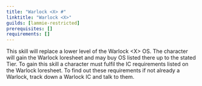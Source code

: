 ```yaml
---
title: "Warlock <X> #"
linktitle: "Warlock <X>"
guilds: [lammie-restricted]
prerequisites: []
requirements: []
---
```

This skill will replace a lower level of the Warlock \<X> OS. The character will gain the Warlock loresheet and may buy OS listed there up to the stated Tier. To gain this skill a character must fulfil the IC requirements listed on the Warlock loresheet. To find out these requirements if not already a Warlock, track down a Warlock IC and talk to them.